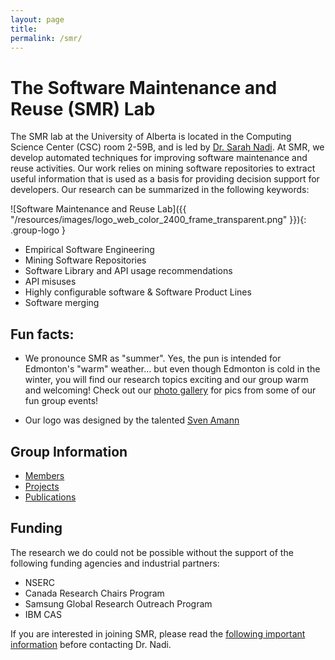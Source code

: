```yaml
---
layout: page
title:
permalink: /smr/
---
```


# The Software Maintenance and Reuse (SMR) Lab


The SMR lab at the University of Alberta is located in the Computing Science Center (CSC) room 2-59B, and is led by [Dr. Sarah Nadi](http://www.sarahnadi.org). At SMR, we develop automated techniques for improving software maintenance and reuse activities. Our work relies on mining software repositories to extract useful information that is used as a basis for providing decision support for developers. Our research can be summarized in the following keywords:

![Software Maintenance and Reuse Lab]({{ "/resources/images/logo_web_color_2400_frame_transparent.png" }}){: .group-logo } 

* Empirical Software Engineering
* Mining Software Repositories
* Software Library and API usage recommendations
* API misuses
* Highly configurable software & Software Product Lines
* Software merging

## Fun facts: 

* We pronounce SMR as "summer". Yes, the pun is intended for Edmonton's "warm" weather... but even though Edmonton is cold in the winter, you will find our research topics exciting and our group warm and welcoming! Check out our [photo gallery](/smr/photo-gallery) for pics from some of our fun group events!

* Our logo was designed by the talented [Sven Amann](http://sven-amann.de/)

## Group Information

* [Members](/smr/members)
* [Projects](/smr/research)
* [Publications](/smr/publications)

## Funding

The research we do could not be possible without the support of the following funding agencies and industrial partners:

* NSERC
* Canada Research Chairs Program
* Samsung Global Research Outreach Program
* IBM CAS


<div class="emph-border">       
 If you are interested in joining SMR, please read the <a href="{{ "/smr/join-smr" |  prepend: site.baseurl }}">following important information</a> before contacting Dr. Nadi.
 </div>
